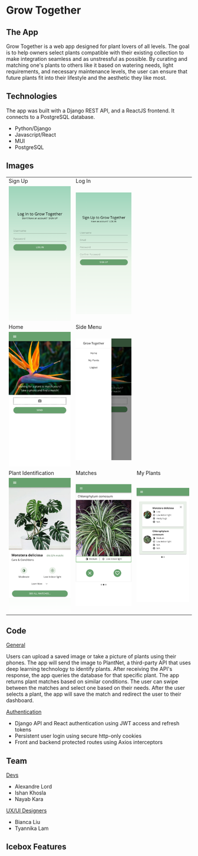 # Grow Together

## The App

Grow Together is a web app designed for plant lovers of all levels. The goal is to help owners select plants compatible with their existing collection to make integration seamless and as unstressful as possible.
By curating and matching one's plants to others like it based on watering needs, light requirements, and necessary maintenance levels, the user can ensure that future plants fit into their lifestyle and the aesthetic they like most.

## Technologies

The app was built with a Django REST API, and a ReactJS frontend. It connects to a PostgreSQL database.

- Python/Django
- Javascript/React
- MUI
- PostgreSQL

## Images

<table>
  <tr>
    <td>Sign Up</td>
    <td>Log In</td>
  </tr>
  <tr>
    <td><img src="Documentation/images/LOGIN.png" width=270 />
    <td><img src="Documentation/images/SIGNUP.png" width=270 />
  </tr>
  <tr>
    <td>Home</td>
    <td>Side Menu</td>
  </tr>
  <tr>
    <td><img src="Documentation/images/HOME.png" width=270 />
    <td><img src="Documentation/images/DRAWER.png" width=270 />
  </tr>
  <tr>
  <tr>
    <td>Plant Identification</td>
    <td>Matches</td>
    <td>My Plants</td>
  </tr>
  <tr>
    <td><img src="Documentation/images/BESTMATCH.png" width=270 />
    <td><img src="Documentation/images/MATCH.png" width=270 />
    <td><img src="Documentation/images/MYPLANTS.png" width=270 />
  </tr>
 </table>


## Code

<ins>General</ins>

Users can upload a saved image or take a picture of plants using their phones. The app will send the image to PlantNet, a third-party API that uses deep learning technology to identify plants. After receiving the API's response, the app queries the database for that specific plant. The app returns plant matches based on similar conditions. The user can swipe between the matches and select one based on their needs. After the user selects a plant, the app will save the match and redirect the user to their dashboard.

<ins>Authentication</ins> <br>

- Django API and React authentication using JWT access and refresh tokens
- Persistent user login using secure http-only cookies
- Front and backend protected routes using Axios interceptors

## Team

<ins>Devs</ins> <br>
- Alexandre Lord 
- Ishan Khosla
- Nayab Kara

<ins>UX/UI Designers</ins> <br>
- Bianca Liu
- Tyannika Lam

## Icebox Features
